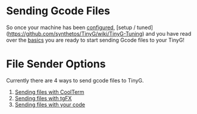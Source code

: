 Sending Gcode Files
===

So once your machine has been [configured](https://github.com/synthetos/TinyG/wiki/TinyG-Configuration), [setup / tuned] (https://github.com/synthetos/TinyG/wiki/TinyG-Tuning) and you have read over the [basics](https://github.com/synthetos/TinyG/wiki#tinyg-basic-pages) you are ready to start sending Gcode files to your TinyG!

File Sender Options
====

Currently there are 4 ways to send gcode files to TinyG.  
1.  [Sending files with CoolTerm](https://github.com/synthetos/TinyG/wiki/TinyG-Sending-Files-CoolTerm)<br>
2.  [Sending files with tgFX](https://github.com/synthetos/TinyG/wiki/TinyG-Sending-Files-tgFX)<br>
3.  [Sending files with your code](https://github.com/synthetos/TinyG/wiki/TinyG-Sending-Files-Code)
